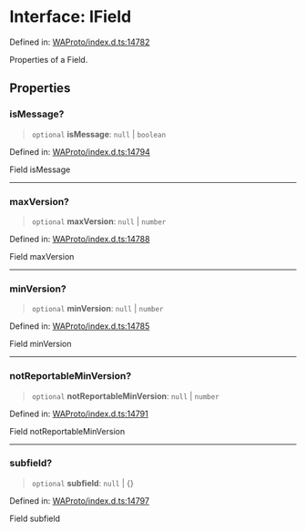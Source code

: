 # Interface: IField

Defined in: [WAProto/index.d.ts:14782](https://github.com/Fokusdotid/bail/blob/3856b89f13bbe82f2e10396a28cd4ef2089de845/WAProto/index.d.ts#L14782)

Properties of a Field.

## Properties

### isMessage?

> `optional` **isMessage**: `null` \| `boolean`

Defined in: [WAProto/index.d.ts:14794](https://github.com/Fokusdotid/bail/blob/3856b89f13bbe82f2e10396a28cd4ef2089de845/WAProto/index.d.ts#L14794)

Field isMessage

***

### maxVersion?

> `optional` **maxVersion**: `null` \| `number`

Defined in: [WAProto/index.d.ts:14788](https://github.com/Fokusdotid/bail/blob/3856b89f13bbe82f2e10396a28cd4ef2089de845/WAProto/index.d.ts#L14788)

Field maxVersion

***

### minVersion?

> `optional` **minVersion**: `null` \| `number`

Defined in: [WAProto/index.d.ts:14785](https://github.com/Fokusdotid/bail/blob/3856b89f13bbe82f2e10396a28cd4ef2089de845/WAProto/index.d.ts#L14785)

Field minVersion

***

### notReportableMinVersion?

> `optional` **notReportableMinVersion**: `null` \| `number`

Defined in: [WAProto/index.d.ts:14791](https://github.com/Fokusdotid/bail/blob/3856b89f13bbe82f2e10396a28cd4ef2089de845/WAProto/index.d.ts#L14791)

Field notReportableMinVersion

***

### subfield?

> `optional` **subfield**: `null` \| \{\}

Defined in: [WAProto/index.d.ts:14797](https://github.com/Fokusdotid/bail/blob/3856b89f13bbe82f2e10396a28cd4ef2089de845/WAProto/index.d.ts#L14797)

Field subfield
